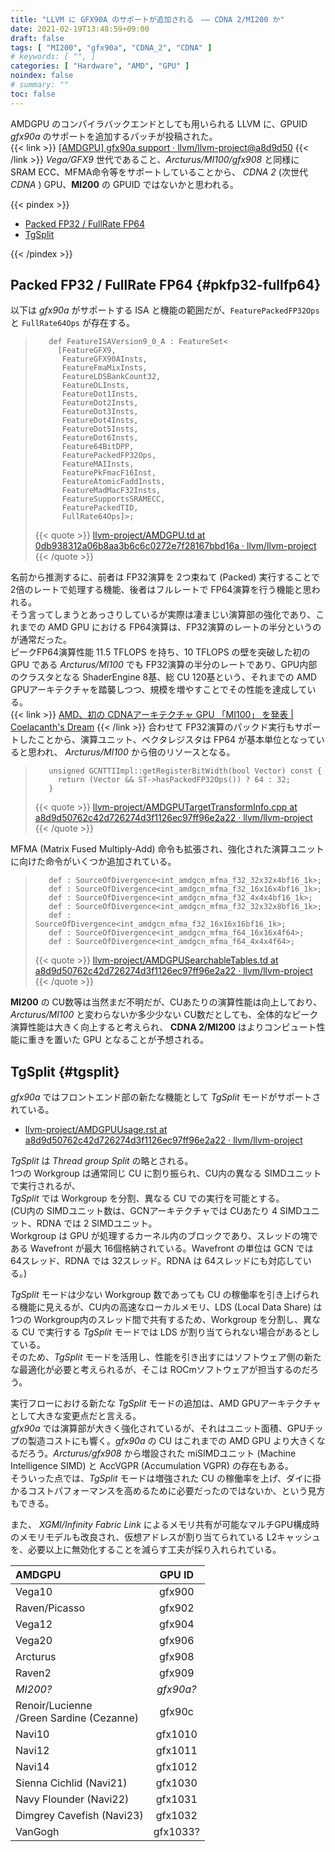 ```yaml
---
title: "LLVM に GFX90A のサポートが追加される　―― CDNA 2/MI200 か"
date: 2021-02-19T13:48:59+09:00
draft: false
tags: [ "MI200", "gfx90a", "CDNA_2", "CDNA" ]
# keywords: [ "", ]
categories: [ "Hardware", "AMD", "GPU" ]
noindex: false
# summary: ""
toc: false
---
```


AMDGPU のコンパイラバックエンドとしても用いられる LLVM に、GPUID *gfx90a* のサポートを追加するパッチが投稿された。  
{{< link >}} [[AMDGPU] gfx90a support · llvm/llvm-project@a8d9d50](https://github.com/llvm/llvm-project/commit/a8d9d50762c42d726274d3f1126ec97ff96e2a22) {{< /link >}}
*Vega/GFX9* 世代であること、*Arcturus/MI100/gfx908* と同様に SRAM ECC、MFMA命令等をサポートしていることから、 *CDNA 2* (次世代 *CDNA* )  GPU、**MI200** の GPUID ではないかと思われる。  

{{< pindex >}}

 * [Packed FP32 / FullRate FP64](#pkfp32-fullfp64)
 * [TgSplit](#tgsplit)

{{< /pindex >}}

## Packed FP32 / FullRate FP64 {#pkfp32-fullfp64}

以下は *gfx90a* がサポートする ISA と機能の範囲だが、`FeaturePackedFP32Ops` と `FullRate64Ops` が存在する。  

 >        def FeatureISAVersion9_0_A : FeatureSet<
 >          [FeatureGFX9,
 >           FeatureGFX90AInsts,
 >           FeatureFmaMixInsts,
 >           FeatureLDSBankCount32,
 >           FeatureDLInsts,
 >           FeatureDot1Insts,
 >           FeatureDot2Insts,
 >           FeatureDot3Insts,
 >           FeatureDot4Insts,
 >           FeatureDot5Insts,
 >           FeatureDot6Insts,
 >           Feature64BitDPP,
 >           FeaturePackedFP32Ops,
 >           FeatureMAIInsts,
 >           FeaturePkFmacF16Inst,
 >           FeatureAtomicFaddInsts,
 >           FeatureMadMacF32Insts,
 >           FeatureSupportsSRAMECC,
 >           FeaturePackedTID,
 >           FullRate64Ops]>;
 >
 > {{< quote >}} [llvm-project/AMDGPU.td at 0db938312a06b8aa3b6c6c0272e7f28167bbd16a · llvm/llvm-project](https://github.com/llvm/llvm-project/blob/0db938312a06b8aa3b6c6c0272e7f28167bbd16a/llvm/lib/Target/AMDGPU/AMDGPU.td) {{< /quote >}}

名前から推測するに、前者は FP32演算を 2つ束ねて (Packed) 実行することで 2倍のレートで処理する機能、後者はフルレートで FP64演算を行う機能と思われる。  
そう言ってしまうとあっさりしているが実際は凄まじい演算部の強化であり、これまでの AMD GPU における FP64演算は、FP32演算のレートの半分というのが通常だった。  
ピークFP64演算性能 11.5 TFLOPS を持ち、10 TFLOPS の壁を突破した初の GPU である *Arcturus/MI100* でも FP32演算の半分のレートであり、GPU内部のクラスタとなる ShaderEngine 8基、総 CU 120基という、それまでの AMD GPUアーキテクチャを踏襲しつつ、規模を増やすことでその性能を達成している。  
{{< link >}} [AMD、初の CDNAアーキテクチャ GPU 「MI100」 を発表 | Coelacanth's Dream](/posts/2020/11/17/amd-cdna-arch-mi100-arcturus/) {{< /link >}}
合わせて FP32演算のパックド実行もサポートしたことから、演算ユニット、ベクタレジスタは FP64 が基本単位となっていると思われ、 *Arcturus/MI100* から倍のリソースとなる。  

 >        unsigned GCNTTIImpl::getRegisterBitWidth(bool Vector) const {
 >          return (Vector && ST->hasPackedFP32Ops()) ? 64 : 32;
 >        }
 >
 > {{< quote >}} [llvm-project/AMDGPUTargetTransformInfo.cpp at a8d9d50762c42d726274d3f1126ec97ff96e2a22 · llvm/llvm-project](https://github.com/llvm/llvm-project/blob/a8d9d50762c42d726274d3f1126ec97ff96e2a22/llvm/lib/Target/AMDGPU/AMDGPUTargetTransformInfo.cpp) {{< /quote >}}

MFMA (Matrix Fused Multiply-Add) 命令も拡張され、強化された演算ユニットに向けた命令がいくつか追加されている。  

 >        def : SourceOfDivergence<int_amdgcn_mfma_f32_32x32x4bf16_1k>;
 >        def : SourceOfDivergence<int_amdgcn_mfma_f32_16x16x4bf16_1k>;
 >        def : SourceOfDivergence<int_amdgcn_mfma_f32_4x4x4bf16_1k>;
 >        def : SourceOfDivergence<int_amdgcn_mfma_f32_32x32x8bf16_1k>;
 >        def : SourceOfDivergence<int_amdgcn_mfma_f32_16x16x16bf16_1k>;
 >        def : SourceOfDivergence<int_amdgcn_mfma_f64_16x16x4f64>;
 >        def : SourceOfDivergence<int_amdgcn_mfma_f64_4x4x4f64>;
 >
 > {{< quote >}} [llvm-project/AMDGPUSearchableTables.td at a8d9d50762c42d726274d3f1126ec97ff96e2a22 · llvm/llvm-project](https://github.com/llvm/llvm-project/blob/a8d9d50762c42d726274d3f1126ec97ff96e2a22/llvm/lib/Target/AMDGPU/AMDGPUSearchableTables.td) {{< /quote >}}

**MI200** の CU数等は当然まだ不明だが、CUあたりの演算性能は向上しており、*Arcturus/MI100* と変わらないか多少少ない CU数だとしても、全体的なピーク演算性能は大きく向上すると考えられ、 **CDNA 2/MI200** はよりコンピュート性能に重きを置いた GPU となることが予想される。  

## TgSplit {#tgsplit}

*gfx90a* ではフロントエンド部の新たな機能として *TgSplit* モードがサポートされている。  

 * [llvm-project/AMDGPUUsage.rst at a8d9d50762c42d726274d3f1126ec97ff96e2a22 · llvm/llvm-project](https://github.com/llvm/llvm-project/blob/a8d9d50762c42d726274d3f1126ec97ff96e2a22/llvm/docs/AMDGPUUsage.rst#memory-model-gfx90a)

*TgSplit* は *Thread group Split* の略とされる。  
1つの Workgroup は通常同じ CU に割り振られ、CU内の異なる SIMDユニットで実行されるが、  
*TgSplit* では Workgroup を分割、異なる CU での実行を可能とする。  
(CU内の SIMDユニット数は、GCNアーキテクチャでは CUあたり 4 SIMDユニット、RDNA では 2 SIMDユニット。  
Workgroup は GPU が処理するカーネル内のブロックであり、スレッドの塊である Wavefront が最大 16個格納されている。Wavefront の単位は GCN では 64スレッド、RDNA では 32スレッド。RDNA は 64スレッドにも対応している。)  

*TgSplit* モードは少ない Workgroup 数であっても CU の稼働率を引き上げられる機能に見えるが、CU内の高速なローカルメモリ、LDS (Local Data Share) は 1つの Workgroup内のスレッド間で共有するため、Workgroup を分割し、異なる CU で実行する *TgSplit* モードでは LDS が割り当てられない場合があるとしている。  
そのため、*TgSplit* モードを活用し、性能を引き出すにはソフトウェア側の新たな最適化が必要と考えられるが、そこは ROCmソフトウェアが担当するのだろう。  

実行フローにおける新たな *TgSplit* モードの追加は、AMD GPUアーキテクチャとして大きな変更点だと言える。  
*gfx90a* では演算部が大きく強化されているが、それはユニット面積、GPUチップの製造コストにも響く。*gfx90a* の CU はこれまでの AMD GPU より大きくなるだろう。*Arcturus/gfx908* から増設された miSIMDユニット (Machine Intelligence SIMD) と AccVGPR (Accumulation VGPR) の存在もある。  
そういった点では、*TgSplit* モードは増強された CU の稼働率を上げ、ダイに掛かるコストパフォーマンスを高めるために必要だったのではないか、という見方もできる。  

また、 *XGMI/Infinity Fabric Link* によるメモリ共有が可能なマルチGPU構成時のメモリモデルも改良され、仮想アドレスが割り当てられている L2キャッシュを、必要以上に無効化することを減らす工夫が採り入れられている。  


| AMDGPU | GPU ID |
| :-- | :--: |
| Vega10 | gfx900 |
| Raven/Picasso | gfx902 |
| Vega12 | gfx904 |
| Vega20 | gfx906 |
| Arcturus | gfx908 |
| Raven2 | gfx909 |
| *MI200?* | *gfx90a?* |
| Renoir/Lucienne<br>/Green Sardine (Cezanne) | gfx90c |
| Navi10 | gfx1010 |
| Navi12 | gfx1011 |
| Navi14 | gfx1012 |
| Sienna Cichlid (Navi21) | gfx1030 |
| Navy Flounder (Navi22) | gfx1031 |
| Dimgrey Cavefish (Navi23) | gfx1032 |
| VanGogh | gfx1033? |
